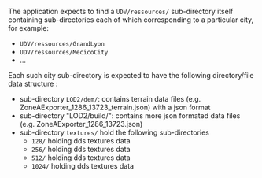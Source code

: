 The application expects to find  a `UDV/ressources/` sub-directory itself containing sub-directories each of which corresponding to a particular city, for example:
  - `UDV/ressources/GrandLyon`
  - `UDV/ressources/MecicoCity`
  - ...

Each such city sub-directory is expected to have the following directory/file data structure :
 * sub-directory `LOD2/dem/`: contains terrain data files (e.g. ZoneAExporter_1286_13723_terrain.json) with a json format
 * sub-directory "LOD2/build/": contains more json formated data files (e.g. ZoneAExporter_1286_13723.json)
 * sub-directory `textures/` hold the following sub-directories
    - `128/` holding dds textures data
    - `256/` holding dds textures data
    - `512/` holding dds textures data
    - `1024/` holding dds textures data
